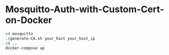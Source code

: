 # Mosquitto-Auth-with-Custom-Cert-on-Docker

```bash
cd mosquitto
./generate-CA.sh your_host your_host_ip
cd ..
docker-compose up
```
